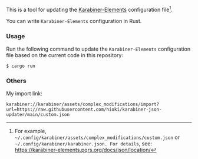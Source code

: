 This is a tool for updating the [Karabiner-Elements](https://karabiner-elements.pqrs.org/) configuration file[^1].

You can write `Karabiner-Elements` configuration in Rust.

### Usage

Run the following command to update the `Karabiner-Elements` configuration file based on the current code in this repository:

```shell
$ cargo run
```

### Others

My import link:

```
karabiner://karabiner/assets/complex_modifications/import?url=https://raw.githubusercontent.com/hioki/karabiner-json-updater/main/custom.json
```

[^1]: For example, `~/.config/karabiner/assets/complex_modifications/custom.json` or `~/.config/karabiner/karabiner.json. For details`, see: https://karabiner-elements.pqrs.org/docs/json/location/

